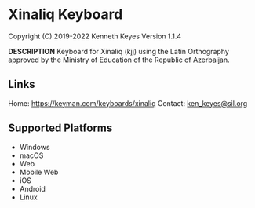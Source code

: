 Xinaliq Keyboard
=====================

Copyright (C) 2019-2022 Kenneth Keyes
Version 1.1.4

__DESCRIPTION__
Keyboard for Xinaliq (kjj) using the Latin Orthography approved by the Ministry of Education of the Republic of Azerbaijan.

Links
-----
Home: https://keyman.com/keyboards/xinaliq
Contact:  ken_keyes@sil.org

Supported Platforms
-------------------
 * Windows
 * macOS
 * Web
 * Mobile Web
 * iOS
 * Android
 * Linux
